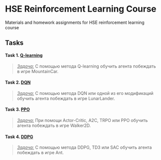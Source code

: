# HSE Reinforcement Learning Course

Materials and homework assignments for HSE reinforcement learning course

## Tasks

#### Task 1. [Q-learning](/hw_01_mountain_car)
>   <ins><i>Задача:</i></ins> С помощью метода Q-learning обучить агента побеждать в игре MountainCar.

#### Task 2. [DQN](/hw_02_lunar_lander)
>   <ins><i>Задача:</i></ins> С помощью метода DQN или одной из его модификаций обучить агента побеждать в игре LunarLander.

#### Task 3. [PPO](/hw_03_walker2d)
>   <ins><i>Задача:</i></ins> При помощи Actor-Critic, A2C, TRPO или PPO обучить агента побеждать в игре Walker2D.

#### Task 4. [DDPG](/hw_04_ant)
>   <ins><i>Задача:</i></ins> С помощью метода  DDPG, TD3 или SAC обучить агента побеждать в игре Ant.